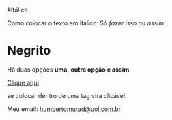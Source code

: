 #Itálico

Como colocar o texto em itálico:
Só  _fazer isso_ ou *assim*. 

# Negrito

Há duas opções **uma**, __outra opção é assim__.

[Clique aqui](gifsfeliz.gif "Teste, meu deus se der certo vou ficar feliz!")

se colocar dentro de uma tag vira clicável:

Meu email: 
<humbertomurad@uol.com.br>